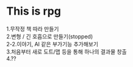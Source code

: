 # This is rpg
1.무작정 책 따라 만들기  
2.변형 / 긴 호흡으로 만들기(stopped)  
2-2.이야기, AI 같은 부가기능 추가해보기  
3.처음부터 새로 도트/맵 등을 통해 하나의 결과물 창출  
4.??
